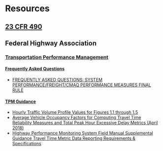 # Resources

## [23 CFR 490](https://www.govinfo.gov/content/pkg/FR-2017-01-18/pdf/2017-00681.pdf)

## Federal Highway Association

### [Transportation Performance Management](https://www.fhwa.dot.gov/tpm/)

#### [Frequently Asked Questions](https://www.fhwa.dot.gov/tpm/faq.cfm)

  * [FREQUENTLY ASKED QUESTIONS: SYSTEM PERFORMANCE/FREIGHT/CMAQ PERFORMANCE MEASURES FINAL RULE](https://www.fhwa.dot.gov/tpm/rule/pm3/faqs.pdf)

#### [TPM Guidance](https://www.fhwa.dot.gov/tpm/guidance/)

  * [Hourly Traffic Volume Profile Values for Figures 1.1 through 1.5](https://www.fhwa.dot.gov/tpm/guidance/60_minute_volume_profile_lookup.xlsx)
  * [Average Vehicle Occupancy Factors for Computing Travel Time Reliability Measures and Total Peak Hour Excessive Delay Metrics (April 2018)](https://www.fhwa.dot.gov/tpm/guidance/avo_factors.pdf)
  *  [Highway Performance Monitoring System Field Manual Supplemental Guidance Travel Time Metric Data Reporting Requirements & Specifications](https://www.fhwa.dot.gov/tpm/guidance/pm3_hpms.pdf)
